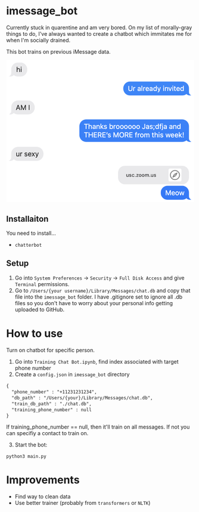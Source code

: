 # imessage_bot
Currently stuck in quarentine and am very bored. On my list of morally-gray things to do, I've always wanted to create a chatbot which immitates me for when I'm socially drained.

This bot trains on previous iMessage data. 

![Example Image](docs/example.png)

## Installaiton 
You need to install...
- `chatterbot`

## Setup
1. Go into `System Preferences` -> `Security` -> `Full Disk Access` and give `Terminal` permissions.
2. Go to `/Users/{your username}/Library/Messages/chat.db` and copy that file into the `imessage_bot` folder. I have .gitignore set to ignore all .db files so you don't have to worry about your personal info getting uploaded to GitHub.

# How to use
Turn on chatbot for specific person.
1. Go into `Training Chat Bot.ipynb`, find index associated with target phone number
2. Create a `config.json` in `imessage_bot` directory 
```
{
  "phone_number" : "+11231231234",
  "db_path" : "/Users/{your}/Library/Messages/chat.db",
  "train_db_path" : "./chat.db",
  "training_phone_number" : null
}
```
If training_phone_number == null, then it'll train on all messages.
If not you can specifiy a contact to train on.

3. Start the bot:
```
python3 main.py
```

# Improvements
- Find way to clean data
- Use better trainer (probably from `transformers` or `NLTK`)
